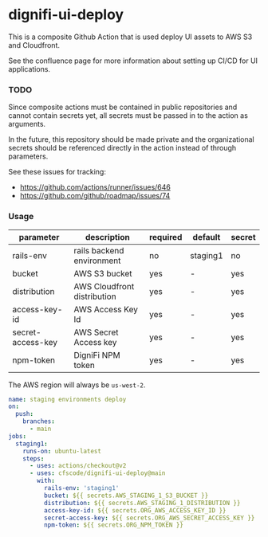# dignifi-ui-deploy

This is a composite Github Action that is used deploy UI assets to AWS S3 and Cloudfront.

See the confluence page for more information about setting up CI/CD for UI applications.


### TODO

Since composite actions must be contained in public repositories and cannot contain secrets yet, all secrets must be passed in to the action as arguments.

In the future, this repository should be made private and the organizational secrets should be referenced directly in the action instead of through parameters.

See these issues for tracking:

* https://github.com/actions/runner/issues/646
* https://github.com/github/roadmap/issues/74

### Usage

|parameter|description|required|default|secret|
|-|-|-|-|-|
|rails-env|rails backend environment|no|staging1|no|
|bucket|AWS S3 bucket|yes|-|yes|
|distribution|AWS Cloudfront distribution|yes|-|yes|
|access-key-id|AWS Access Key Id|yes|-|yes|
|secret-access-key|AWS Secret Access key|yes|-|yes|
|npm-token|DigniFi NPM token|yes|-|yes|

The AWS region will always be `us-west-2`.

```yaml
name: staging environments deploy
on:
  push:
    branches:
      - main
jobs:
  staging1:
    runs-on: ubuntu-latest
    steps:
      - uses: actions/checkout@v2
      - uses: cfscode/dignifi-ui-deploy@main
        with:
          rails-env: 'staging1'
          bucket: ${{ secrets.AWS_STAGING_1_S3_BUCKET }}
          distribution: ${{ secrets.AWS_STAGING_1_DISTRIBUTION }}
          access-key-id: ${{ secrets.ORG_AWS_ACCESS_KEY_ID }}
          secret-access-key: ${{ secrets.ORG_AWS_SECRET_ACCESS_KEY }}
          npm-token: ${{ secrets.ORG_NPM_TOKEN }}
```
